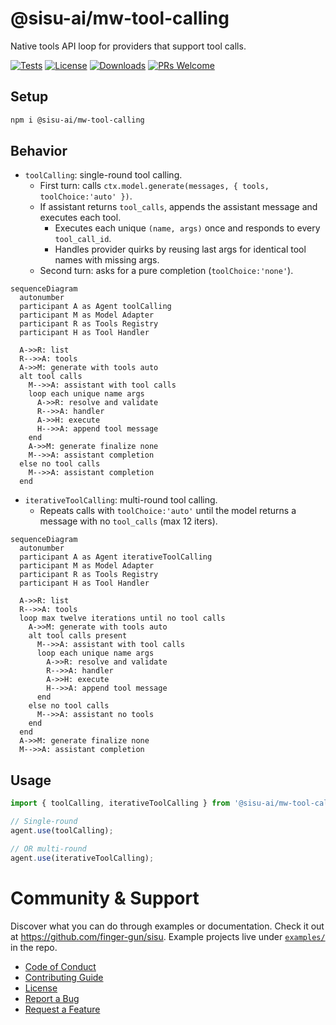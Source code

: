 # @sisu-ai/mw-tool-calling

Native tools API loop for providers that support tool calls.

[![Tests](https://github.com/finger-gun/sisu/actions/workflows/tests.yml/badge.svg?branch=main)](https://github.com/finger-gun/sisu/actions/workflows/tests.yml)
[![License](https://img.shields.io/badge/license-Apache--2.0-blue)](https://github.com/finger-gun/sisu/blob/main/LICENSE)
[![Downloads](https://img.shields.io/npm/dm/%40sisu-ai%2Fmw-tool-calling)](https://www.npmjs.com/package/@sisu-ai/mw-tool-calling)
[![PRs Welcome](https://img.shields.io/badge/PRs-welcome-brightgreen.svg)](https://github.com/finger-gun/sisu/blob/main/CONTRIBUTING.md)

## Setup
```bash
npm i @sisu-ai/mw-tool-calling
```

## Behavior
- `toolCalling`: single-round tool calling.
  - First turn: calls `ctx.model.generate(messages, { tools, toolChoice:'auto' })`.
  - If assistant returns `tool_calls`, appends the assistant message and executes each tool.
    - Executes each unique `(name, args)` once and responds to every `tool_call_id`.
    - Handles provider quirks by reusing last args for identical tool names with missing args.
  - Second turn: asks for a pure completion (`toolChoice:'none'`).
```mermaid
sequenceDiagram
  autonumber
  participant A as Agent toolCalling
  participant M as Model Adapter
  participant R as Tools Registry
  participant H as Tool Handler

  A->>R: list
  R-->>A: tools
  A->>M: generate with tools auto
  alt tool calls
    M-->>A: assistant with tool calls
    loop each unique name args
      A->>R: resolve and validate
      R-->>A: handler
      A->>H: execute
      H-->>A: append tool message
    end
    A->>M: generate finalize none
    M-->>A: assistant completion
  else no tool calls
    M-->>A: assistant completion
  end

```
- `iterativeToolCalling`: multi-round tool calling.
  - Repeats calls with `toolChoice:'auto'` until the model returns a message with no `tool_calls` (max 12 iters).

```mermaid
sequenceDiagram
  autonumber
  participant A as Agent iterativeToolCalling
  participant M as Model Adapter
  participant R as Tools Registry
  participant H as Tool Handler

  A->>R: list
  R-->>A: tools
  loop max twelve iterations until no tool calls
    A->>M: generate with tools auto
    alt tool calls present
      M-->>A: assistant with tool calls
      loop each unique name args
        A->>R: resolve and validate
        R-->>A: handler
        A->>H: execute
        H-->>A: append tool message
      end
    else no tool calls
      M-->>A: assistant no tools
    end
  end
  A->>M: generate finalize none
  M-->>A: assistant completion
```

## Usage
```ts
import { toolCalling, iterativeToolCalling } from '@sisu-ai/mw-tool-calling';

// Single-round
agent.use(toolCalling);

// OR multi-round
agent.use(iterativeToolCalling);
```

# Community & Support

Discover what you can do through examples or documentation. Check it out at https://github.com/finger-gun/sisu. Example projects live under [`examples/`](https://github.com/finger-gun/sisu/tree/main/examples) in the repo.

- [Code of Conduct](https://github.com/finger-gun/sisu/blob/main/CODE_OF_CONDUCT.md)
- [Contributing Guide](https://github.com/finger-gun/sisu/blob/main/CONTRIBUTING.md)
- [License](https://github.com/finger-gun/sisu/blob/main/LICENSE)
- [Report a Bug](https://github.com/finger-gun/sisu/issues/new?template=bug_report.md)
- [Request a Feature](https://github.com/finger-gun/sisu/issues/new?template=feature_request.md)

